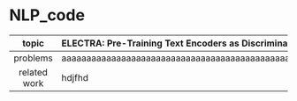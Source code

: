 # NLP_code
| topic | ELECTRA: Pre-Training Text Encoders as Discriminators Rather Than Generators  |
|:------:|:-----|
|problems| aaaaaaaaaaaaaaaaaaaaaaaaaaaaaaaaaaaaaaaaaaaaaaaaaaaaaaaaaaaaaaaaaaaaaaaaaaaaaaaaaaaaaaaaaaaaaaaaaaaaaaaaaaaaaaaaaaaaaaaaaaaaaaaaaaaaaaaaaaaaaaaaaaaaaaaaaaaa<b>aaaaaaaaaaaaaaaaaaaaaaaaaaaaaaaaaaaaaaaaa|
|related work|hdjfhd|
